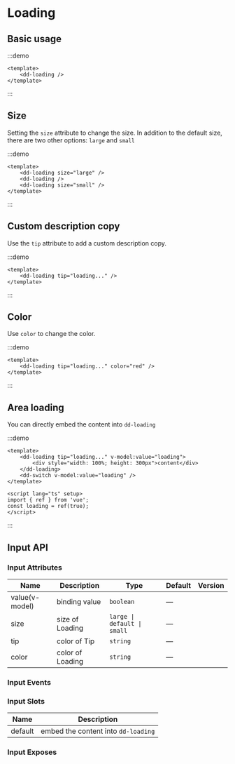 # Loading

## Basic usage

:::demo

```vue
<template>
	<dd-loading />
</template>
```

:::

## Size

Setting the `size` attribute to change the size. In addition to the default size, there are two other options: `large` and `small`

:::demo

```vue
<template>
	<dd-loading size="large" />
	<dd-loading />
	<dd-loading size="small" />
</template>
```

:::

## Custom description copy

Use the `tip` attribute to add a custom description copy.

:::demo

```vue
<template>
	<dd-loading tip="loading..." />
</template>
```

:::

## Color

Use `color` to change the color.

:::demo

```vue
<template>
	<dd-loading tip="loading..." color="red" />
</template>
```

:::

## Area loading

You can directly embed the content into `dd-loading`

:::demo

```vue
<template>
	<dd-loading tip="loading..." v-model:value="loading">
		<div style="width: 100%; height: 300px">content</div>
	</dd-loading>
	<dd-switch v-model:value="loading" />
</template>

<script lang="ts" setup>
import { ref } from 'vue';
const loading = ref(true);
</script>
```

:::

## Input API

### Input Attributes

| Name           | Description      | Type                        | Default | Version |
| -------------- | ---------------- | --------------------------- | ------- | ------- |
| value(v-model) | binding value    | `boolean`                   | —       |
| size           | size of Loading  | `large \| default \| small` | —       |
| tip            | color of Tip     | `string`                    | —       |
| color          | color of Loading | `string`                    | —       |

### Input Events

### Input Slots

| Name    | Description                         |
| ------- | ----------------------------------- |
| default | embed the content into `dd-loading` |

### Input Exposes
